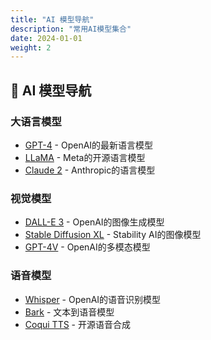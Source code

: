 ```yaml
---
title: "AI 模型导航"
description: "常用AI模型集合"
date: 2024-01-01
weight: 2
---
```


## 🤖 AI 模型导航

### 大语言模型
- [GPT-4](https://openai.com/gpt-4) - OpenAI的最新语言模型
- [LLaMA](https://ai.meta.com/llama/) - Meta的开源语言模型
- [Claude 2](https://www.anthropic.com/index/claude-2) - Anthropic的语言模型

### 视觉模型
- [DALL-E 3](https://openai.com/dall-e-3) - OpenAI的图像生成模型
- [Stable Diffusion XL](https://stability.ai/stable-diffusion) - Stability AI的图像模型
- [GPT-4V](https://openai.com/research/gpt-4v-system-card) - OpenAI的多模态模型

### 语音模型
- [Whisper](https://openai.com/research/whisper) - OpenAI的语音识别模型
- [Bark](https://github.com/suno-ai/bark) - 文本到语音模型
- [Coqui TTS](https://github.com/coqui-ai/TTS) - 开源语音合成